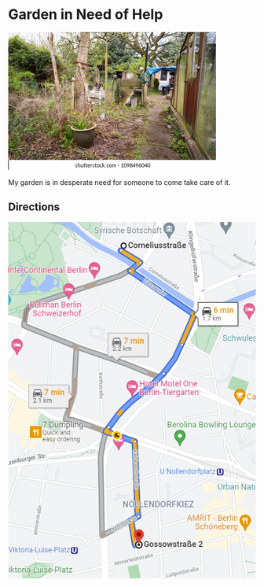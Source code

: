 # Garden in Need of Help

![job](../imgs/jobimg.jpg)

My garden is in desperate need for someone to come take care of it.

## Directions
![path](../imgs/jobpath.png)